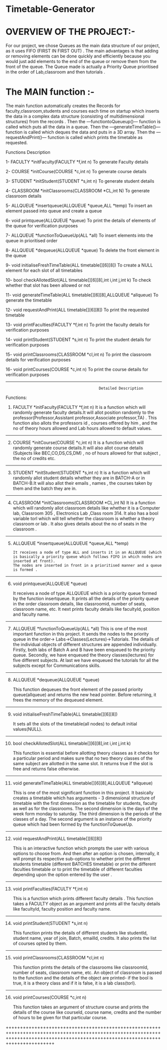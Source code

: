 # Timetable-Generator
# OVERVIEW OF THE PROJECT:-

For our project, we chose Queues as the main data structure of our project, as it uses FIFO (FIRST IN FIRST OUT) . The main advantages is that adding or removing elements can be done quickly and efficiently because you would just add elements to the end of the queue or remove them from the front of the queue. The 
Queue made is actually a Priority Queue prioritised in the order of Lab,classroom and then tutorials .

# The MAIN function :-
   The main function automatically creates the Records for faculty,classroom,students and courses each time on startup which inserts the data in a complex data structure (consisting of multidimensional structures) from the records . 
Then the —functiontoQueueup()— function is called which puts all the data in a queue.
Then the —generateTimeTable()— function is called which deques the data and puts in a 3D array.
Then the —requestAndPrint()—   function is called which prints the timetable as requested.
 
 Functions										Description 
 
 1-  FACULTY   *initFaculty(FACULTY *f,int n)           	 		To generate Faculty details
 
 2-  COURSE    *initCourse(COURSE *c,int n)					To generate course details
 
 3-  STUDENT   *initStudent(STUDENT *s,int n)					To generate student details
 
 4-  CLASSROOM *initClassrooms(CLASSROOM *CL,int N)				To generate classroom details
 
 5-  ALLQUEUE *insertqueue(ALLQUEUE *queue,ALL *temp)			To insert an element passed into queue and create a queue
 
 6-  void	printqueue(ALLQUEUE *queue)			To print the details of elements of the queue for verification purposes
 
 7-  ALLQUEUE  *functionToQueueUp(ALL *all)       					To insert elements into the queue in prioritised order
 
 8-  ALLQUEUE  *dequeue(ALLQUEUE *queue)       					To delete the front element in the queue
 
 9-  void       initialiseFreshTimeTable(ALL timetable[][6][8])    			To create a NULL element for each slot of all timetables
 
 10- bool  	  checkAllotedSlot(ALL timetable[][6][8],int i,int j,int k)       	To check whether that slot has been allowed or not
 
 11- void       generateTimeTable(ALL timetable[][6][8],ALLQUEUE *allqueue)       	To generate the timetable
 
 12- void       requestAndPrint(ALL timetable[][6][8])       			To print the requested timetable
 
 13- void       printFaculties(FACULTY *f,int n)   					To print the faculty details for verification purposes
  
 14- void       printStudent(STUDENT *s,int n)   					To print the student details for verification purposes
  
 15- void       printClassrooms(CLASSROOM *cl,int n)   				To print the classroom details for verification purposes
 
 16- void       printCourses(COURSE *c,int n)   					To print the course details for verification purposes

***********************************************************************************************************************************************************************************
                                              Detailed Description
  Functions:
 1) FACULTY   *initFaculty(FACULTY *f,int n)
	         It is a function which will randomly generate faculty details.It will allot position randomly to the professor(Professor,Assistant professor,Associate professor,TA) . This function also allots the professors id , courses offered by him , and the no of theory hours allowed and Lab hours allowed to default values. 
  -----------------------------------------------------------------------------------------------------------------------------------------------------------------------------------

 2) COURSE    *initCourse(COURSE *c,int n)
		It is a function which will randomly generate course details.It will also allot course details (Subjects like BEC,CO,DS,CS,DM) , no of hours allowed for that 			subject , the no of credits etc.
  -----------------------------------------------------------------------------------------------------------------------------------------------------------------------------------
 3) STUDENT   *initStudent(STUDENT *s,int n)
		It is a function which will randomly allot student details whether they are in BATCH-A or in BATCH-B.It will also allot their emails , names , the courses taken by 		them and the batch they are in.
		
-----------------------------------------------------------------------------------------------------------------------------------------------------------------------------------
 4) CLASSROOM *initClassrooms(CLASSROOM *CL,int N)
		It is a function which will randomly allot classroom details like whether it is a Computer lab, Classroom 305 , Electronics Lab ,Class room 314. 
		It also has a bool variable torl which will tell whether the classroom is whether a theory classroom or lab . It also gives details about the no of seats in the 		classroom .

-----------------------------------------------------------------------------------------------------------------------------------------------------------------------------------

 5) ALLQUEUE  *insertqueue(ALLQUEUE *queue,ALL *temp)
		
		It receives a node of type ALL and inserts it in an ALLQUEUE (which is basically a priority queue which follows FIFO in which nodes are inserted at front).
		The nodes are inserted in front in a prioritised manner and a queue is formed . 
		

-----------------------------------------------------------------------------------------------------------------------------------------------------------------------------------

 6)  void      printqueue(ALLQUEUE *queue)
		
		It receives a node of type ALLQUEUE which is a priority queue formed by the function insertqueue. It prints all the details of the priority queue in the order 		classroom details, like classroomid, number of seats, classroom name, etc. It next prints faculty details like facultyId, position and faculty name.    

-----------------------------------------------------------------------------------------------------------------------------------------------------------------------------------

 7)  ALLQUEUE  *functionToQueueUp(ALL *all)
		This is one of the most important function in this project. It sends the nodes to the priority queue in the order-> Labs->Classes(Lectures)->Tutorials.
		The details of the individual objects of different structures are appended individually. Firstly, both labs of Batch A and B have been enqueued to the priority 		queue. Secondly, we have enqueued the theory classes(lectures) for five different subjects. At last we have enqueued the tutorials for all the subjects except for 		Communications skills.


-----------------------------------------------------------------------------------------------------------------------------------------------------------------------------------

 8)  ALLQUEUE  *dequeue(ALLQUEUE *queue)

		This function dequeues the front element of the passed priority queue(allqueue) and returns the new head pointer.
		Before returning, it frees the memory of the dequeued element.
-----------------------------------------------------------------------------------------------------------------------------------------------------------------------------------

 9)  void       initialiseFreshTimeTable(ALL timetable[][6][8])
		
		It sets all the slots of the timetable(all nodes) to default initial values(NULL).

-----------------------------------------------------------------------------------------------------------------------------------------------------------------------------------

 10)  bool  	  checkAllotedSlot(ALL timetable[][6][8],int i,int j,int k)

		This function is essential before allotting theory classes as it checks for a particular period and makes sure that no two theory classes of the same subject are 		allotted in the same slot. It returns true if the slot is free and returns false otherwise.

-----------------------------------------------------------------------------------------------------------------------------------------------------------------------------------

 11)  void       generateTimeTable(ALL timetable[][6][8],ALLQUEUE *allqueue)
	
		This is one of the most significant function in this project. It basically creates a timetable which has arguments - 3 dimensional structure of timetable with the 		first dimension as the timetable for students, faculty as well as for the classrooms. The second dimension is the days of the week form monday to saturday. The 		third dimension is the periods of the classes of a day. The second argument is an instance of the priority queue which had been formed by the functionToQueueUp.
-----------------------------------------------------------------------------------------------------------------------------------------------------------------------------------

 12)  void       requestAndPrint(ALL timetable[][6][8])

		This is an interactive function which prompts the user with various options to choose from. And then after an option is chosen, internally, it will prompt its 		respective sub-options to whether print the different students timetable (different BATCHES timetable) or print the different faculties timetable or to print the 		timetable of different faculties depending upon the option entered by the user .     

-----------------------------------------------------------------------------------------------------------------------------------------------------------------------------------

 13)  void	printFaculties(FACULTY *f,int n) 
			
		This is a function which prints different faculty details . This function takes a FACULTY object as an argument and prints all the faculty details like 			facultyId, faculty position and faculty name. 

-----------------------------------------------------------------------------------------------------------------------------------------------------------------------------------

 14)  void       printStudent(STUDENT *s,int n) 
		
		This function prints the details of different students like studentId, student name, year of join, Batch, emailId, credits. It also prints the list of courses opted 		by them.

-----------------------------------------------------------------------------------------------------------------------------------------------------------------------------------

 15)  void       printClassrooms(CLASSROOM *cl,int n) 

		This function prints the details of the classrooms like classroomId, number of seats, classroom name, etc. An object of classroom is passed to the function and the 		details of the object are printed- if the bool is true, it is a theory class and if it is false, it is a lab class(torl).
-----------------------------------------------------------------------------------------------------------------------------------------------------------------------------------

 16)  void       printCourses(COURSE *c,int n)

		This function takes an argument of structure course and prints the details of the course like courseId, course name, credits and the number of hours to be given for 		that particular course.

 
+++++++++++++++++++++++++++++++++++++++++++++++++++++++++++++++++++++++++++++++++++++++++++++++++++++++++++++++++++++++++++++++++++++++++++++++++++++++++++++++++++++++++++++++++++
